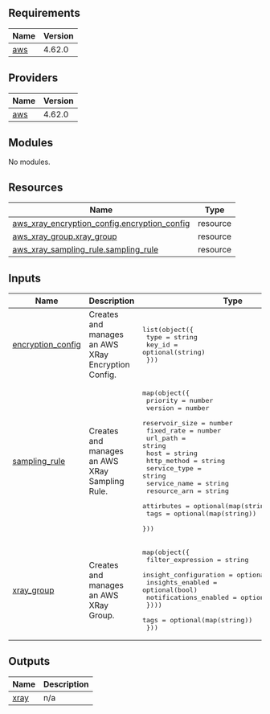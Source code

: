 ## Requirements

| Name | Version |
|------|---------|
| <a name="requirement_aws"></a> [aws](#requirement\_aws) | 4.62.0 |

## Providers

| Name | Version |
|------|---------|
| <a name="provider_aws"></a> [aws](#provider\_aws) | 4.62.0 |

## Modules

No modules.

## Resources

| Name | Type |
|------|------|
| [aws_xray_encryption_config.encryption_config](https://registry.terraform.io/providers/hashicorp/aws/4.62.0/docs/resources/xray_encryption_config) | resource |
| [aws_xray_group.xray_group](https://registry.terraform.io/providers/hashicorp/aws/4.62.0/docs/resources/xray_group) | resource |
| [aws_xray_sampling_rule.sampling_rule](https://registry.terraform.io/providers/hashicorp/aws/4.62.0/docs/resources/xray_sampling_rule) | resource |

## Inputs

| Name | Description | Type | Default | Required |
|------|-------------|------|---------|:--------:|
| <a name="input_encryption_config"></a> [encryption\_config](#input\_encryption\_config) | Creates and manages an AWS XRay Encryption Config. | <pre>list(object({<br>    type   = string<br>    key_id = optional(string)<br>  }))</pre> | `[]` | no |
| <a name="input_sampling_rule"></a> [sampling\_rule](#input\_sampling\_rule) | Creates and manages an AWS XRay Sampling Rule. | <pre>map(object({<br>    priority       = number<br>    version        = number<br>    reservoir_size = number<br>    fixed_rate     = number<br>    url_path       = string<br>    host           = string<br>    http_method    = string<br>    service_type   = string<br>    service_name   = string<br>    resource_arn   = string<br>    attirbutes     = optional(map(string))<br>    tags           = optional(map(string))<br>  }))</pre> | `{}` | no |
| <a name="input_xray_group"></a> [xray\_group](#input\_xray\_group) | Creates and manages an AWS XRay Group. | <pre>map(object({<br>    filter_expression = string<br>    insight_configuration = optional(list(object({<br>      insights_enabled      = optional(bool)<br>      notifications_enabled = optional(bool)<br>    })))<br>    tags = optional(map(string))<br>  }))</pre> | `{}` | no |

## Outputs

| Name | Description |
|------|-------------|
| <a name="output_xray"></a> [xray](#output\_xray) | n/a |
